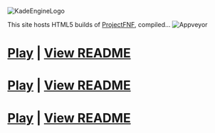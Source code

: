 ![KadeEngineLogo](https://u.cubeupload.com/Aflac/ProjectFNF.png)

This site hosts HTML5 builds of [ProjectFNF](https://github.com/aflacc/ProjectFNF), compiled...
![Appveyor](https://ci.appveyor.com/api/projects/status/8r85os49bck3f257?svg=true)

# [Play](nightly/) | [View README](https://github.com/aflacc/ProjectFNF/blob/master/README.md)
# [Play](ugh/) | [View README](https://github.com/Derpy-Jacob-903/ProjectFNF/blob/master/README.md)
# [Play](chp/) | [View README](https://github.com/chp656s/ProjectFNF/blob/master/README.md)
